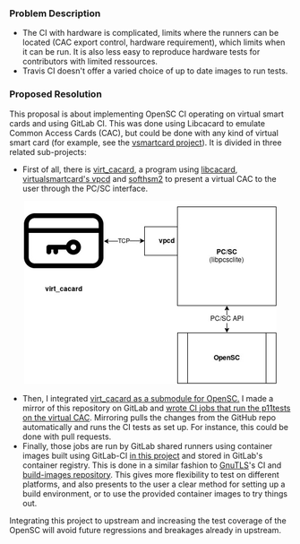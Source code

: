 ### Problem Description

 - The CI with hardware is complicated, limits where the runners can be located (CAC export control, hardware requirement), which limits when it can be run. It is also less easy to reproduce hardware tests for contributors with limited ressources.
 - Travis CI doesn't offer a varied choice of up to date images to run tests. 
 
### Proposed Resolution

This proposal is about implementing OpenSC CI operating on virtual smart cards and using GitLab CI. This was done using Libcacard to emulate Common Access  Cards (CAC), but could be done with any kind of virtual smart card (for example, see the [vsmartcard project](https://github.com/frankmorgner/vsmartcard/)).
It is divided in three related sub-projects:

 - First of all, there is [virt_cacard](https://github.com/PL4typus/virt_cacard), a program using [libcacard](https://gitlab.freedesktop.org/spice/libcacard/), [virtualsmartcard's vpcd](https://github.com/frankmorgner/vsmartcard/tree/master/virtualsmartcard) and [softhsm2](https://github.com/opendnssec/SoftHSMv2) to present a virtual CAC to the user through the PC/SC interface. 
 
 <p align="center">
  <img src="https://github.com/PL4typus/notes/blob/master/virt_cacard.jpg" />
</p>
 
 - Then, I integrated [virt_cacard as a submodule for OpenSC.](https://github.com/PL4typus/OpenSC/tree/virt_cacard) I made a mirror of this repository on GitLab and [wrote CI jobs that run the p11tests on the virtual CAC](https://gitlab.com/PL4typus/OpenSC/pipelines/74197004). 
 Mirroring pulls the changes from the GitHub repo automatically and runs the CI tests as set up. For instance, this could be done with pull requests.
 - Finally, those jobs are run by GitLab shared runners using container images built using GitLab-CI [in this project](https://gitlab.com/PL4typus/opensc-images) and stored in GitLab's container registry. This is done in a similar fashion to [GnuTLS](https://gitlab.com/gnutls/gnutls)'s CI and [build-images repository](https://gitlab.com/gnutls/build-images/). 
 This gives more flexibility to test on different platforms, and also presents to the user a clear method for setting up a build environment, or to use the provided container images to try things out. 
 
 
Integrating this project to upstream and increasing the test coverage of the OpenSC will avoid future regressions and breakages already in upstream.
